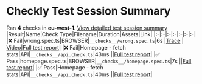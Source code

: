 # Checkly Test Session Summary
Ran **4** checks in **eu-west-1**.
[View detailed test session summary](https://app.checklyhq.com/test-sessions/4367207e-2427-48f5-8cd2-3a649b278b70)
|Result|Name|Check Type|Filename|Duration|Assets|Link|
|:-|:-|:-|:-|:-|:-|:-|
|❌ Fail|wrong.spec.ts|BROWSER|`__checks__/wrong.spec.ts`|6s |[Trace](https://trace.playwright.dev/?trace=https%3A%2F%2Ffn-check-run-data-eu-west-1-prod.s3.eu-west-1.amazonaws.com%2Fa702134e-fa17-4a93-8ed2-c467e0a81c0c%2Fad-hoc-1680636233189%2F97f9e288-f9e3-49fa-91cc-96eb95803ead%2Fscript-checkly-homepage-chromium.zip%3FAWSAccessKeyId%3DAKIATA3CG6SYVBFICWFD%26Expires%3D1680639835%26Signature%3DV5RBCIRbfYuNAdEo0KN0NlY34tc%253D) \| [Video](https://fn-check-run-data-eu-west-1-prod.s3.eu-west-1.amazonaws.com/a702134e-fa17-4a93-8ed2-c467e0a81c0c/ad-hoc-1680636233392/97f9e288-f9e3-49fa-91cc-96eb95803ead/checkly-homepage-1680636232623.webm?AWSAccessKeyId=AKIATA3CG6SYVBFICWFD&Expires=1680639835&Signature=FcrAND%2B1d5SzFj2Gb1xX172J9CM%3D)|[Full test report](https://app.checklyhq.com/test-sessions/4367207e-2427-48f5-8cd2-3a649b278b70/results/7ec66ec5-7b7d-442a-9b0a-d90b87d7088f)|
|❌ Fail|Homepage - fetch stats|API|`__checks__/api.check.ts`|43ms ||[Full test report](https://app.checklyhq.com/test-sessions/4367207e-2427-48f5-8cd2-3a649b278b70/results/7e448c66-26fa-4446-b596-42fe45fb336b)|
|✅ Pass|homepage.spec.ts|BROWSER|`__checks__/homepage.spec.ts`|7s ||[Full test report](https://app.checklyhq.com/test-sessions/4367207e-2427-48f5-8cd2-3a649b278b70/results/829f4999-1dc5-43d3-9a7d-4c34038ec423)|
|✅ Pass|Homepage - fetch stats|API|`__checks__/api.check.ts`|40ms ||[Full test report](https://app.checklyhq.com/test-sessions/4367207e-2427-48f5-8cd2-3a649b278b70/results/dcca005e-a884-4daf-908c-7cf8336ab96d)|
